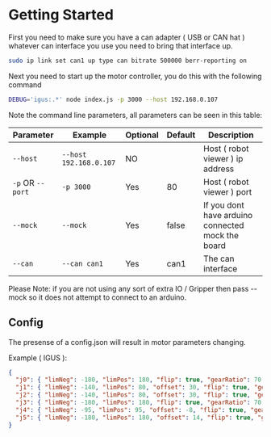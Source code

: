 # Getting Started 

First you need to make sure you have a can adapter ( USB or CAN hat ) whatever can interface you use you need to bring that interface up.

```bash
sudo ip link set can1 up type can bitrate 500000 berr-reporting on
```

Next you need to start up the motor controller, you do this with the following command

```bash
DEBUG='igus:.*' node index.js -p 3000 --host 192.168.0.107
```

Note the command line parameters, all parameters can be seen in this table: 

| Parameter        | Example                | Optional | Default | Description                                       |
| ---------------- | ---------------------- | -------- | ------- | ------------------------------------------------- |
| `--host`         | `--host 192.168.0.107` | NO       |         | Host ( robot viewer ) ip address                  |
| `-p` OR `--port` | `-p 3000`              | Yes      | 80      | Host ( robot viewer ) port                        |
| `--mock`         | `--mock`               | Yes      | false   | If you dont have arduino connected mock the board |
| `--can`          | `--can can1`           | Yes      | can1    | The can interface                                 |

Please Note: if you are not using any sort of extra IO / Gripper then pass --mock so it does not attempt to connect to an arduino.

## Config 

The presense of a config.json will result in motor parameters changing. 

Example ( IGUS ): 

```json
{
  "j0": { "limNeg": -180, "limPos": 180, "flip": true, "gearRatio": 70 },
  "j1": { "limNeg": -140, "limPos": 80, "offset": 30, "flip": true, "gearRatio": 70 },
  "j2": { "limNeg": -140, "limPos": 80, "offset": 30, "flip": true, "gearRatio": 70 },
  "j3": { "limNeg": -180, "limPos": 180, "flip": true, "gearRatio": 70 },
  "j4": { "limNeg": -95, "limPos": 95, "offset": -8, "flip": true, "gearRatio": 50 },
  "j5": { "limNeg": -180, "limPos": 180, "offset": 14, "flip": true, "gearRatio": 50 }
}
```
